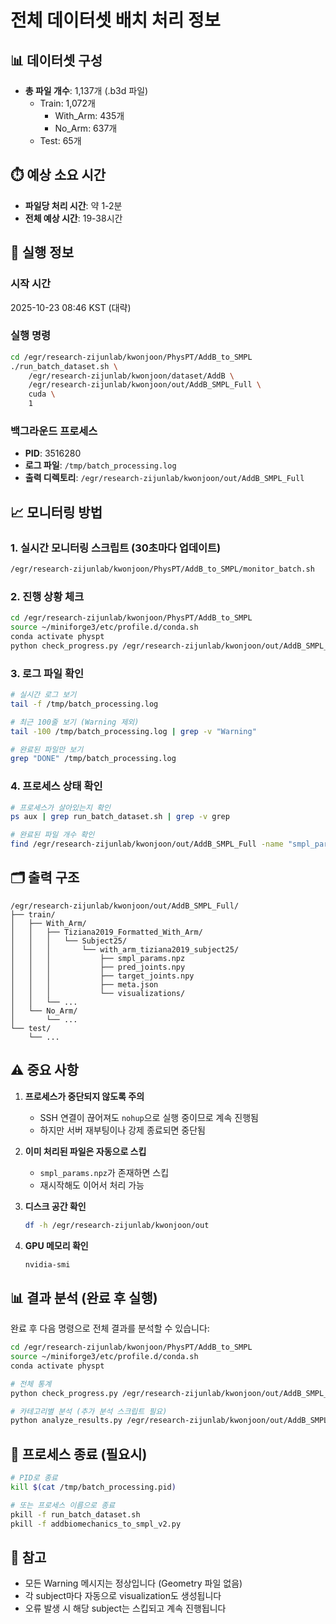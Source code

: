 # 전체 데이터셋 배치 처리 정보

## 📊 데이터셋 구성

- **총 파일 개수**: 1,137개 (.b3d 파일)
  - Train: 1,072개
    - With_Arm: 435개
    - No_Arm: 637개
  - Test: 65개

## ⏱️ 예상 소요 시간

- **파일당 처리 시간**: 약 1-2분
- **전체 예상 시간**: 19-38시간

## 🚀 실행 정보

### 시작 시간
2025-10-23 08:46 KST (대략)

### 실행 명령
```bash
cd /egr/research-zijunlab/kwonjoon/PhysPT/AddB_to_SMPL
./run_batch_dataset.sh \
    /egr/research-zijunlab/kwonjoon/dataset/AddB \
    /egr/research-zijunlab/kwonjoon/out/AddB_SMPL_Full \
    cuda \
    1
```

### 백그라운드 프로세스
- **PID**: 3516280
- **로그 파일**: `/tmp/batch_processing.log`
- **출력 디렉토리**: `/egr/research-zijunlab/kwonjoon/out/AddB_SMPL_Full`

## 📈 모니터링 방법

### 1. 실시간 모니터링 스크립트 (30초마다 업데이트)
```bash
/egr/research-zijunlab/kwonjoon/PhysPT/AddB_to_SMPL/monitor_batch.sh
```

### 2. 진행 상황 체크
```bash
cd /egr/research-zijunlab/kwonjoon/PhysPT/AddB_to_SMPL
source ~/miniforge3/etc/profile.d/conda.sh
conda activate physpt
python check_progress.py /egr/research-zijunlab/kwonjoon/out/AddB_SMPL_Full
```

### 3. 로그 파일 확인
```bash
# 실시간 로그 보기
tail -f /tmp/batch_processing.log

# 최근 100줄 보기 (Warning 제외)
tail -100 /tmp/batch_processing.log | grep -v "Warning"

# 완료된 파일만 보기
grep "DONE" /tmp/batch_processing.log
```

### 4. 프로세스 상태 확인
```bash
# 프로세스가 살아있는지 확인
ps aux | grep run_batch_dataset.sh | grep -v grep

# 완료된 파일 개수 확인
find /egr/research-zijunlab/kwonjoon/out/AddB_SMPL_Full -name "smpl_params.npz" | wc -l
```

## 🗂️ 출력 구조

```
/egr/research-zijunlab/kwonjoon/out/AddB_SMPL_Full/
├── train/
│   ├── With_Arm/
│   │   ├── Tiziana2019_Formatted_With_Arm/
│   │   │   └── Subject25/
│   │   │       └── with_arm_tiziana2019_subject25/
│   │   │           ├── smpl_params.npz
│   │   │           ├── pred_joints.npy
│   │   │           ├── target_joints.npy
│   │   │           ├── meta.json
│   │   │           └── visualizations/
│   │   └── ...
│   └── No_Arm/
│       └── ...
└── test/
    └── ...
```

## ⚠️ 중요 사항

1. **프로세스가 중단되지 않도록 주의**
   - SSH 연결이 끊어져도 `nohup`으로 실행 중이므로 계속 진행됨
   - 하지만 서버 재부팅이나 강제 종료되면 중단됨

2. **이미 처리된 파일은 자동으로 스킵**
   - `smpl_params.npz`가 존재하면 스킵
   - 재시작해도 이어서 처리 가능

3. **디스크 공간 확인**
   ```bash
   df -h /egr/research-zijunlab/kwonjoon/out
   ```

4. **GPU 메모리 확인**
   ```bash
   nvidia-smi
   ```

## 📊 결과 분석 (완료 후 실행)

완료 후 다음 명령으로 전체 결과를 분석할 수 있습니다:

```bash
cd /egr/research-zijunlab/kwonjoon/PhysPT/AddB_to_SMPL
source ~/miniforge3/etc/profile.d/conda.sh
conda activate physpt

# 전체 통계
python check_progress.py /egr/research-zijunlab/kwonjoon/out/AddB_SMPL_Full

# 카테고리별 분석 (추가 분석 스크립트 필요)
python analyze_results.py /egr/research-zijunlab/kwonjoon/out/AddB_SMPL_Full
```

## 🛑 프로세스 종료 (필요시)

```bash
# PID로 종료
kill $(cat /tmp/batch_processing.pid)

# 또는 프로세스 이름으로 종료
pkill -f run_batch_dataset.sh
pkill -f addbiomechanics_to_smpl_v2.py
```

## 📝 참고

- 모든 Warning 메시지는 정상입니다 (Geometry 파일 없음)
- 각 subject마다 자동으로 visualization도 생성됩니다
- 오류 발생 시 해당 subject는 스킵되고 계속 진행됩니다
